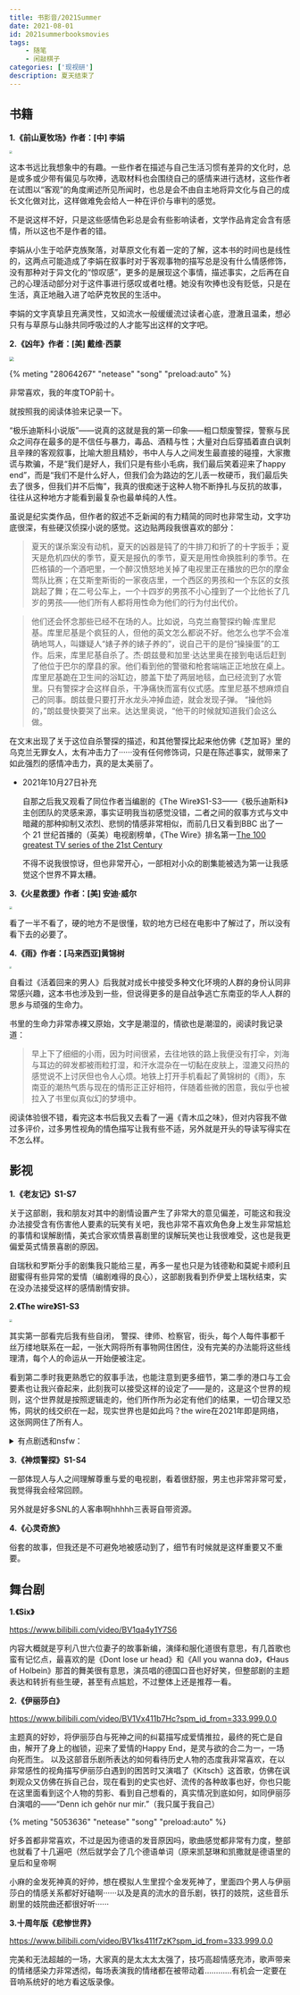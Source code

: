```yaml
---
title: 书影音/2021Summer
date: 2021-08-01 
id: 2021summerbooksmovies
tags:  
    - 随笔
    - 闲敲棋子
categories: ['现视研']
description: 夏天结束了
---
```


## <span id="inline-toc">书籍</span>



**1.《前山夏牧场》作者：[中] 李娟**

<img src="https://images-na.ssl-images-amazon.com/images/S/compressed.photo.goodreads.com/books/1528976666i/28630101.jpg" style="zoom:33%;" />

这本书远比我想象中的有趣。一些作者在描述与自己生活习惯有差异的文化时，总是或多或少带有偏见与吹捧，选取材料也会围绕自己的感情来进行选材，这些作者在试图以“客观”的角度阐述所见所闻时，也总是会不由自主地将异文化与自己的成长文化做对比，这样做难免会给人一种在评价与审判的感觉。

不是说这样不好，只是这些感情色彩总是会有些影响读者，文学作品肯定会含有感情，所以这也不是作者的错。

李娟从小生于哈萨克族聚落，对草原文化有着一定的了解，这本书的时间也是线性的，这两点可能造成了李娟在叙事时对于客观事物的描写总是没有什么情感修饰，没有那种对于异文化的“惊叹感”，更多的是展现这个事情，描述事实，之后再在自己的心理活动部分对于这件事进行感叹或者吐槽。她没有吹捧也没有贬低，只是在生活，真正地融入进了哈萨克牧民的生活中。

李娟的文字真挚且充满灵性，又如流水一般缓缓流过读者心底，澄澈且温柔，想必只有与草原与山脉共同呼吸过的人才能写出这样的文字吧。

**2.《凶年》作者：[美] 戴维·西蒙**

<img src="https://images-na.ssl-images-amazon.com/images/S/compressed.photo.goodreads.com/books/1482735783i/33584121.jpg" style="zoom: 50%;" />

{% meting "28064267" "netease" "song"  "preload:auto" %}

非常喜欢，我的年度TOP前十。

就按照我的阅读体验来记录一下。

“极乐迪斯科小说版”——说真的这就是我的第一印象——粗口颓废警探，警察与民众之间存在最多的是不信任与暴力，毒品、酒精与性；大量对白后穿插着直白讽刺且辛辣的客观叙事，比喻大胆且精妙，书中人与人之间发生最直接的碰撞，大家撒谎与欺骗，不是“我们是好人，我们只是有些小毛病，我们最后笑着迎来了happy end”，而是“我们不是什么好人，但我们会为路边的乞儿丢一枚硬币，我们最后失去了很多，但我们并不后悔”，我真的很痴迷于这种人物不断挣扎与反抗的故事，往往从这种地方才能看到最复杂也最单纯的人性。

虽说是纪实类作品，但作者的叙述不乏新闻的有力精简的同时也非常生动，文字功底很深，有些硬汉侦探小说的感觉。这边贴两段我很喜欢的部分：

> 夏天的谋杀案没有动机，夏天的凶器是钝了的牛排刀和折了的十字扳手；夏天是危机四伏的季节，夏天是报仇的季节，夏天是用性命换胜利的季节。在匹格镇的一个酒吧里，一个醉汉愤怒地关掉了电视里正在播放的巴尔的摩金莺队比赛；在艾斯奎斯街的一家夜店里，一个西区的男孩和一个东区的女孩跳起了舞；在二号公车上，一个十四岁的男孩不小心撞到了一个比他长了几岁的男孩——他们所有人都将用性命为他们的行为付出代价。
>

> 他们还会怀念那些已经不在场的人。比如说，乌克兰裔警探约翰·库里尼基。库里尼基是个疯狂的人，但他的英文怎么都说不好。他怎么也学不会准确地骂人，叫嫌疑人“婊子养的婊子养的”，说自己干的是份“操操蛋”的工作。后来，库里尼基自杀了。杰·朗兹曼和加里·达达里奥在接到电话后赶到了他位于巴尔的摩县的家。他们看到他的警徽和枪套端端正正地放在桌上。库里尼基跪在卫生间的浴缸边，膝盖下垫了两层地毯，血已经流到了水管里。只有警探才会这样自杀，干净痛快而富有仪式感。库里尼基不想麻烦自己的同事。朗兹曼只要打开水龙头冲掉血迹，就会发现子弹。
> “操他妈的，”朗兹曼快要哭了出来。达达里奥说，“他干的时候就知道我们会这么做。

在文末出现了关于这位自杀警探的描述，和其他警探比起来他仿佛《芝加哥》里的乌克兰无罪女人，太有冲击力了······没有任何修饰词，只是在陈述事实，就带来了如此强烈的感情冲击力，真的是太美丽了。

- 2021年10月27日补充

  自那之后我又观看了同位作者当编剧的《The Wire》S1-S3——《极乐迪斯科》主创团队的灵感来源，事实证明我当初感觉没错，二者之间的叙事方式与文中暗藏的那种抑制又浓烈、悲悯的情感非常相似，而前几日又看到BBC 出了一个 21 世纪首播的（英美）电视剧榜单，《The Wire》排名第一[The 100 greatest TV series of the 21st Century](https://www.bbc.com/culture/article/20211015-the-100-greatest-tv-series-of-the-21st-century)	

  不得不说我很惊讶，但也非常开心，一部相对小众的剧集能被选为第一让我感觉这个世界不算太糟。

**3.《火星救援》作者：[美] 安迪·威尔**

<img src="https://images-na.ssl-images-amazon.com/images/S/compressed.photo.goodreads.com/books/1445005538i/27216931.jpg" style="zoom: 33%;" />

看了一半不看了，硬的地方不是很懂，软的地方已经在电影中了解过了，所以没有看下去的必要了。

**4.《雨》作者：[马来西亚]黄锦树**

<img src="https://images-na.ssl-images-amazon.com/images/S/compressed.photo.goodreads.com/books/1531447136i/40795949.jpg" style="zoom: 25%;" />

自看过《活着回来的男人》后我就对成长中接受多种文化环境的人群的身份认同非常感兴趣，这本书也涉及到一些，但说得更多的是自战争逃亡东南亚的华人人群的思乡与顽强的生命力。

书里的生命力非常赤裸又原始，文字是潮湿的，情欲也是潮湿的，阅读时我记录道：

> 早上下了细细的小雨，因为时间很紧，去往地铁的路上我便没有打伞，刘海与耳边的碎发都被雨粒打湿，和汗水混杂在一切黏在皮肤上，湿漉又闷热的感觉说不上讨厌但也令人心烦。地铁上打开手机看起了黄锦树的《雨》，东南亚的潮热气质与现在的情形正正好相符，伴随着些微的困意，我似乎也被拉入了书里似真似幻的梦境中。

阅读体验很不错，看完这本书后我又去看了一遍《青木瓜之味》，但对内容我不做过多评价，过多男性视角的情色描写让我有些不适，另外就是开头的导读写得实在不怎么样。



## <span id="inline-toc">影视</span>

**1.《老友记》S1-S7**

关于这部剧，我和朋友对其中的剧情设置产生了非常大的意见偏差，可能这和我没办法接受含有伤害他人要素的玩笑有关吧，我也非常不喜欢角色身上发生非常尴尬的事情和误解剧情，美式合家欢情景喜剧里的误解玩笑也让我很难受，这也是我更偏爱英式情景喜剧的原因。

自瑞秋和罗斯分手的剧集我只能给三星，再多一星也只是为钱德勒和莫妮卡顺利且甜蜜得有些异常的爱情（编剧难得的良心），这部剧我看到乔伊爱上瑞秋结束，实在没办法接受这样的感情剧情安排。

**2.《The wire》S1-S3**

<img src="https://www.cultjer.com/img/ug_photo/2016_06/73831020160612101725.jpg" style="zoom: 33%;" />

其实第一部看完后我有些自闭， 警探、律师、检察官，街头，每个人每件事都千丝万缕地联系在一起，一张大网将所有事物网住困住，没有完美的办法能将这些线理清，每个人的命运从一开始便被注定。

看到第二季时我更熟悉它的叙事手法，也能注意到更多细节，第二季的港口与工会要素也让我兴奋起来，此刻我可以接受这样的设定了——是的，这是这个世界的规则，这个世界就是按照逻辑走的，他们所作所为必定有他们的结果，一切合理又恐怖，网状的线交织在一起，现实世界也是如此吗？the wire在2021年即是网络，这张网网住了所有人。

<details>
<summary>有点剧透和nsfw：</summary>
男主真的hso，他看到队员因为自己受伤入院时因为自责和不适吐了出来······一个在感情上没有担当的人却如此有责任心，自责与懊悔让他产生了生理性不适，一个游刃有余的人在此刻展现了他的脆弱，真的好色啊······我是第一次理解了guro向作品人群爱好者的感受。
</details>

**3.《神烦警探》S1-S4**

一部体现人与人之间理解尊重与爱的电视剧，看着很舒服，男主也非常非常可爱，我觉得我会经常回顾。

另外就是好多SNL的人客串啊hhhhh三表哥自带资源。

**4.《心灵奇旅》**

俗套的故事，但我还是不可避免地被感动到了，细节有时候就是这样重要又不重要。

## <span id="inline-toc">舞台剧</span>

**1.《Six》**

https://www.bilibili.com/video/BV1qa4y1Y7S6

内容大概就是亨利八世六位妻子的故事新编，演绎和服化道很有意思，有几首歌也蛮有记忆点，最喜欢的是《Dont lose ur head》和《All you wanna do》，《Haus of Holbein》那首的舞美很有意思，演员唱的德国口音也好好笑，但整部剧的主题表达和转折有些生硬，甚至有点尴尬，不过整体上还是推荐一看。

**2.《伊丽莎白》**

https://www.bilibili.com/video/BV1Vx411b7Hc?spm_id_from=333.999.0.0

主题真的好妙，将伊丽莎白与死神之间的纠葛描写成爱情推拉，最终的死亡是自由，解开了身上的枷锁，迎来了爱情的Happy End，是灵与欲的合二为一，一场向死而生。
以及这部音乐剧所表达的如何看待历史人物的态度我非常喜欢，在以非常感性的视角描写伊丽莎白遇到的困苦时又演唱了《Kitsch》这首歌，仿佛在讽刺观众又仿佛在拆自己台，现在看到的史实也好、流传的各种故事也好，你也只能在这里面看到这个人物的剪影、看到自己想看的，真实情况到底如何，如同伊丽莎白演唱的——“Denn ich gehör nur mir.”（我只属于我自己）

{% meting "5053636" "netease" "song"  "preload:auto" %}

好多首都非常喜欢，不过是因为德语的发音原因吗，歌曲感觉都非常有力度，整部也就看了十几遍吧（然后就学会了几个德语单词（原来凯瑟琳和凯撒就是德语里的皇后和皇帝啊

小麻的金发死神真的好帅，想在模拟人生里捏个金发死神了，里面四个男人与伊丽莎白的情感关系都好好磕啊······以及是真的流水的音乐剧，铁打的妓院，这些音乐剧里的妓院曲还都很好听······

**3.十周年版《悲惨世界》**

https://www.bilibili.com/video/BV1ks411f7zK?spm_id_from=333.999.0.0

完美和无法超越的一场，大家真的是太太太太强了，技巧高超情感充沛，歌声带来的情绪感染力非常透彻，每场表演我的情绪都在被带动着…………有机会一定要在音响系统好的地方看这版录像。